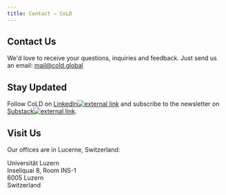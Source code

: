 ```yaml
---
title: Contact — CoLD
---
```


## Contact Us

We'd love to receive your questions, inquiries and feedback.
Just send us an email: mail@cold.global

## Stay Updated

Follow CoLD on <a href="https://www.linkedin.com/company/choice-of-law-dataverse" target="_blank">LinkedIn<img
     src="https://choiceoflaw.blob.core.windows.net/assets/external_link.svg"
     alt="external link"
     class="external-link-icon"
   /></a> and subscribe to the newsletter on <a href="https://choiceoflawdataverse.substack.com/subscribe" target="_blank">Substack<img
     src="https://choiceoflaw.blob.core.windows.net/assets/external_link.svg"
     alt="external link"
     class="external-link-icon"
   /></a>.

## Visit Us

Our offices are in Lucerne, Switzerland:

Universität Luzern  
Inseliquai 8, Room INS-1  
6005 Luzern  
Switzerland
